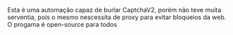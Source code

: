 <span>Esta é uma automação capaz de burlar CaptchaV2, porém não teve muita serventia, pois o mesmo nescessita de proxy para evitar bloqueios da web. O progama é open-source para todos</span>
